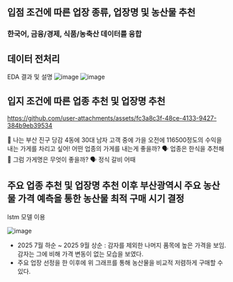 ## 입점 조건에 따른 업장 종류, 업장명 및 농산물 추천
### 한국어, 금융/경제, 식품/농축산 데이터를 융합

## 데이터 전처리
EDA 결과 및 설명
![image](https://github.com/user-attachments/assets/575705f7-a374-4109-a331-9418c9c7ab69)
![image](https://github.com/user-attachments/assets/eb7c07dc-9ed9-44bf-9f61-ba3d078af4d6)

## 입지 조건에 따른 업종 추천 및 업장명 추천
https://github.com/user-attachments/assets/fc3a8c3f-48ce-4133-9427-384b9eb39534

💬 나는 부산 진구 당감 4동에 30대 남자 고객 중에 가을 오전에 116500정도의 수익을 내는 가게를 차리고 싶어! 어떤 업종의 가게를 내는게 좋을까?
🗣️ 업종은 한식을 추천해
💬 그럼 가게명은 무엇이 좋을까?
🗣️ 정식 갈비 어때

## 주요 업종 추천 및 업장명 추천 이후  부산광역시 주요 농산물 가격 예측을 통한 농산물 최적 구매 시기 결정
lstm 모델 이용

![image](https://github.com/user-attachments/assets/ddcb3065-a960-4581-af3f-38eaae6e549b)
- 2025 7월 하순 ~ 2025 9월 상순 : 감자를 제외한 나머지 품목에 높은 가격을 보임. 감자는 그에 비해 가격 변동이 없는 모습을 보였다.
- 주요 업장 선정을 한 이후에 위 그래프를 통해 농산물을 비교적 저렴하게 구매할 수 있다.


